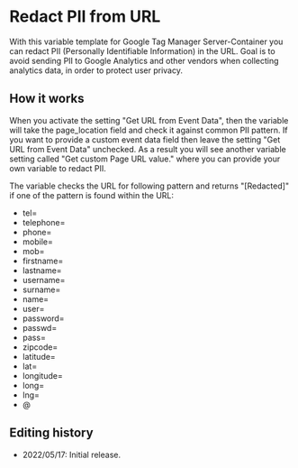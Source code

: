 # Redact PII from URL
With this variable template for Google Tag Manager Server-Container you can redact PII (Personally Identifiable Information) in the URL. Goal is to avoid sending PII to Google Analytics and other vendors when collecting analytics data, in order to protect user privacy.

## How it works
When you activate the setting "Get URL from Event Data", then the variable will take the page_location field and check it against common PII pattern. If you want to provide a custom event data field then leave the setting "Get URL from Event Data" unchecked. As a result you will see another variable setting called "Get custom Page URL value." where you can provide your own variable to redact PII.

The variable checks the URL for following pattern and returns "[Redacted]" if one of the pattern is found within the URL:

- tel=
- telephone=
- phone=
- mobile=
- mob=
- firstname=
- lastname=
- username=
- surname=
- name=
- user=
- password=
- passwd=
- pass=
- zipcode=
- latitude=
- lat=
- longitude=
- long=
- lng=
- @

## Editing history

- 2022/05/17: Initial release.
